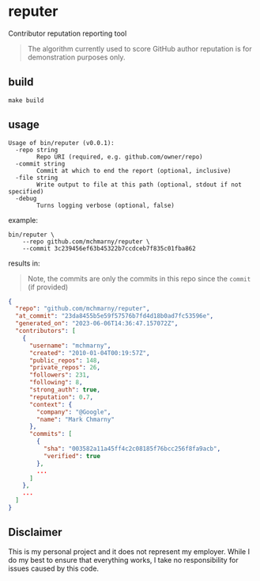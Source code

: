 # reputer

Contributor reputation reporting tool

> The algorithm currently used to score GitHub author reputation is for demonstration purposes only. 

## build

```shell
make build
```

## usage 

```shell
Usage of bin/reputer (v0.0.1):
  -repo string
    	Repo URI (required, e.g. github.com/owner/repo)
  -commit string
    	Commit at which to end the report (optional, inclusive)
  -file string
    	Write output to file at this path (optional, stdout if not specified)
  -debug
    	Turns logging verbose (optional, false)
```

example: 

```shell
bin/reputer \
    --repo github.com/mchmarny/reputer \
    --commit 3c239456ef63b45322b7ccdceb7f835c01fba862
```

results in: 

> Note, the commits are only the commits in this repo since the `commit` (if provided)

```json
{
  "repo": "github.com/mchmarny/reputer",
  "at_commit": "23da8455b5e59f57576b7fd4d18b0ad7fc53596e",
  "generated_on": "2023-06-06T14:36:47.157072Z",
  "contributors": [
    {
      "username": "mchmarny",
      "created": "2010-01-04T00:19:57Z",
      "public_repos": 148,
      "private_repos": 26,
      "followers": 231,
      "following": 8,
      "strong_auth": true,
      "reputation": 0.7,
      "context": {
        "company": "@Google",
        "name": "Mark Chmarny"
      },
      "commits": [
        {
          "sha": "003582a11a45ff4c2c08185f76bcc256f8fa9acb",
          "verified": true
        },
        ...
      ]
    },
    ...
  ]
}
```

## Disclaimer

This is my personal project and it does not represent my employer. While I do my best to ensure that everything works, I take no responsibility for issues caused by this code.
